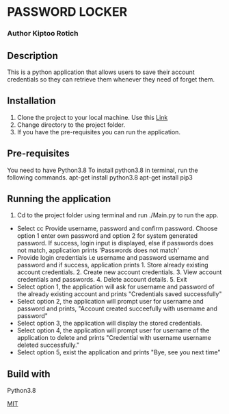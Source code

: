 # PASSWORD LOCKER
### Author Kiptoo Rotich
## Description
This is a python application that allows users to save their account credentials so they can retrieve them whenever they need of forget them.
## Installation
1. Clone the project to your local machine. Use this [Link](https://github.com/rotich1/Password-Locker)
2. Change directory to the project folder.
3. If you have the pre-requisites you can run the application.
## Pre-requisites
You need to have Python3.8
To install python3.8 in terminal, run the following commands.
apt-get install python3.8
apt-get install pip3

## Running the application
1. Cd to the project folder using terminal and run ./Main.py to run the app.

* Select cc   Provide username, password and confirm password. Choose option 1 enter own password and option 2 for system generated password. If success, login input is displayed, else if passwords does not match, application prints 'Passwords does not match' 
* Provide login credentials i.e username and password  username and password and if success, application prints  1. Store already existing account credentials. 2. Create new account credentials. 3. View account credentials and passwords.  4. Delete account details. 5. Exit
* Select option 1, the application will ask for username and password of the already existing account and prints "Credentials saved successfully"
* Select option 2, the application will prompt user for username and password and prints, "Account created succeefully with username and password"
* Select option 3, the application will display the stored credentials.
* Select option 4, the application will prompt user for username of the application to delete and prints "Credential with username username deleted successfully."
* Select option 5, exist the application and prints "Bye, see you next time"

## Build with 
Python3.8

[MIT](LICENSE)